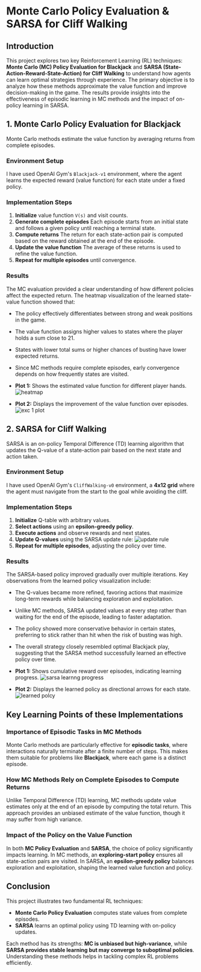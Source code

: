 # Monte Carlo Policy Evaluation & SARSA for Cliff Walking

## Introduction
This project explores two key Reinforcement Learning (RL) techniques: **Monte Carlo (MC) Policy Evaluation for Blackjack** and **SARSA (State-Action-Reward-State-Action) for Cliff Walking** 
to understand how agents can learn optimal strategies through experience. 
The primary objective is to analyze how these methods approximate the value function and improve decision-making in the game. 
The results provide insights into the effectiveness of episodic learning in MC methods and the impact of on-policy learning in SARSA.

## 1. Monte Carlo Policy Evaluation for Blackjack
Monte Carlo methods estimate the value function by averaging returns from complete episodes.
### Environment Setup
I have used OpenAI Gym's `Blackjack-v1` environment, where the agent learns the expected reward (value function) for each state under a fixed policy.

### Implementation Steps
1. **Initialize** value function `V(s)` and visit counts.
2. **Generate complete episodes** Each episode starts from an initial state and follows a given policy until reaching a terminal state.
3. **Compute returns** The return for each state-action pair is computed based on the reward obtained at the end of the episode.
4. **Update the value function** The average of these returns is used to refine the value function.
5. **Repeat for multiple episodes** until convergence.

### Results
The MC evaluation provided a clear understanding of how different policies affect the expected return. The heatmap visualization of the learned state-value function showed that:
- The policy effectively differentiates between strong and weak positions in the game.
- The value function assigns higher values to states where the player holds a sum close to 21.
- States with lower total sums or higher chances of busting have lower expected returns.
- Since MC methods require complete episodes, early convergence depends on how frequently states are visited.

- **Plot 1:** Shows the estimated value function for different player hands.
  ![heatmap](https://github.com/user-attachments/assets/c12af2b6-eeb1-45ea-9477-4d14a95a1ec6)

- **Plot 2:** Displays the improvement of the value function over episodes.
![exc 1 plot](https://github.com/user-attachments/assets/c2b3aa9a-3af6-42ae-86e4-0797c6cf756f)

## 2. SARSA for Cliff Walking
SARSA is an on-policy Temporal Difference (TD) learning algorithm that updates the Q-value of a state-action pair based on the next state and action taken.
### Environment Setup
I have used OpenAI Gym's `CliffWalking-v0` environment, a **4x12 grid** where the agent must navigate from the start to the goal while avoiding the cliff.

### Implementation Steps
1. **Initialize** Q-table with arbitrary values.
2. **Select actions** using an **epsilon-greedy policy**.
3. **Execute actions** and observe rewards and next states.
4. **Update Q-values** using the SARSA update rule:
![update rule](https://github.com/user-attachments/assets/002415d1-5c11-4175-96af-041789ec90a2)
5. **Repeat for multiple episodes**, adjusting the policy over time.

### Results
The SARSA-based policy improved gradually over multiple iterations. Key observations from the learned policy visualization include:
- The Q-values became more refined, favoring actions that maximize long-term rewards while balancing exploration and exploitation.
- Unlike MC methods, SARSA updated values at every step rather than waiting for the end of the episode, leading to faster adaptation.
- The policy showed more conservative behavior in certain states, preferring to stick rather than hit when the risk of busting was high.
- The overall strategy closely resembled optimal Blackjack play, suggesting that the SARSA method successfully learned an effective policy over time.
- **Plot 1:** Shows cumulative reward over episodes, indicating learning progress.
  ![sarsa learnng progress](https://github.com/user-attachments/assets/cb6e1c51-cfc5-499a-b440-c314ee12bccf)

- **Plot 2:** Displays the learned policy as directional arrows for each state.
  ![learned polcy](https://github.com/user-attachments/assets/8a455220-f224-47e3-8a09-f8924e43cc4a)

## Key Learning Points of these Implementations

### Importance of Episodic Tasks in MC Methods
Monte Carlo methods are particularly effective for **episodic tasks**, where interactions naturally terminate after a finite number of steps. 
This makes them suitable for problems like **Blackjack**, where each game is a distinct episode.

### How MC Methods Rely on Complete Episodes to Compute Returns
Unlike Temporal Difference (TD) learning, MC methods update value estimates only at the end of an episode by computing the total return. 
This approach provides an unbiased estimate of the value function, though it may suffer from high variance.

### Impact of the Policy on the Value Function
In both **MC Policy Evaluation** and **SARSA**, the choice of policy significantly impacts learning. In MC methods, an **exploring-start policy** ensures all state-action pairs are visited. 
In SARSA, an **epsilon-greedy policy** balances exploration and exploitation, shaping the learned value function and policy.

## Conclusion
This project illustrates two fundamental RL techniques:
- **Monte Carlo Policy Evaluation** computes state values from complete episodes.
- **SARSA** learns an optimal policy using TD learning with on-policy updates.

Each method has its strengths: **MC is unbiased but high-variance**, while **SARSA provides stable learning but may converge to suboptimal policies**. 
Understanding these methods helps in tackling complex RL problems efficiently.
